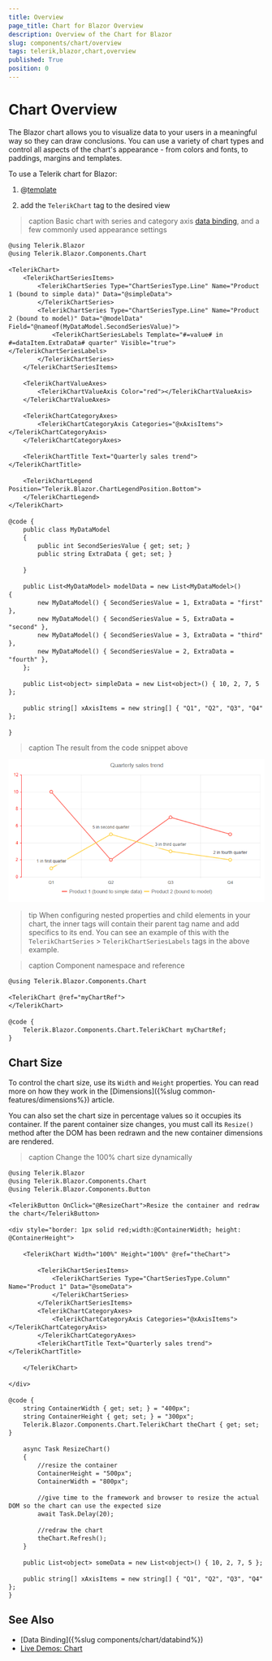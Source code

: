 ```yaml
---
title: Overview
page_title: Chart for Blazor Overview
description: Overview of the Chart for Blazor
slug: components/chart/overview
tags: telerik,blazor,chart,overview
published: True
position: 0
---
```


# Chart Overview

The Blazor chart allows you to visualize data to your users in a meaningful way so they can draw conclusions. You can use a variety of chart types and control all aspects of the chart's appearance - from colors and fonts, to paddings, margins and templates.

To use a Telerik chart for Blazor:

1. @[template](/_contentTemplates/common/js-interop-file.md#add-blazor-js-file-to-component)

1. add the `TelerikChart` tag to the desired view

>caption Basic chart with series and category axis [data binding](data-bind), and a few commonly used appearance settings

````CSHTML
@using Telerik.Blazor
@using Telerik.Blazor.Components.Chart

<TelerikChart>
	<TelerikChartSeriesItems>
		<TelerikChartSeries Type="ChartSeriesType.Line" Name="Product 1 (bound to simple data)" Data="@simpleData">
		</TelerikChartSeries>
		<TelerikChartSeries Type="ChartSeriesType.Line" Name="Product 2 (bound to model)" Data="@modelData" Field="@nameof(MyDataModel.SecondSeriesValue)">
			<TelerikChartSeriesLabels Template="#=value# in #=dataItem.ExtraData# quarter" Visible="true"></TelerikChartSeriesLabels>
		</TelerikChartSeries>
	</TelerikChartSeriesItems>

	<TelerikChartValueAxes>
		<TelerikChartValueAxis Color="red"></TelerikChartValueAxis>
	</TelerikChartValueAxes>

	<TelerikChartCategoryAxes>
		<TelerikChartCategoryAxis Categories="@xAxisItems"></TelerikChartCategoryAxis>
	</TelerikChartCategoryAxes>

	<TelerikChartTitle Text="Quarterly sales trend"></TelerikChartTitle>

	<TelerikChartLegend Position="Telerik.Blazor.ChartLegendPosition.Bottom">
	</TelerikChartLegend>
</TelerikChart>

@code {
	public class MyDataModel
	{
		public int SecondSeriesValue { get; set; }
		public string ExtraData { get; set; }

	}

	public List<MyDataModel> modelData = new List<MyDataModel>()
{
		new MyDataModel() { SecondSeriesValue = 1, ExtraData = "first" },
		new MyDataModel() { SecondSeriesValue = 5, ExtraData = "second" },
		new MyDataModel() { SecondSeriesValue = 3, ExtraData = "third" },
		new MyDataModel() { SecondSeriesValue = 2, ExtraData = "fourth" },
	};

	public List<object> simpleData = new List<object>() { 10, 2, 7, 5 };
	
	public string[] xAxisItems = new string[] { "Q1", "Q2", "Q3", "Q4" };

}
````

>caption The result from the code snippet above

![](images/overview-chart.png)

>tip When configuring nested properties and child elements in your chart, the inner tags will contain their parent tag name and add specifics to its end. You can see an example of this with the `TelerikChartSeries` > `TelerikChartSeriesLabels` tags in the above example.


>caption Component namespace and reference

````CSHTML
@using Telerik.Blazor.Components.Chart

<TelerikChart @ref="myChartRef">
</TelerikChart>

@code {
	Telerik.Blazor.Components.Chart.TelerikChart myChartRef;
}
````

## Chart Size

To control the chart size, use its `Width` and `Height` properties. You can read more on how they work in the [Dimensions]({%slug common-features/dimensions%}) article.

You can also set the chart size in percentage values so it occupies its container. If the parent container size changes, you must call its `Resize()` method after the DOM has been redrawn and the new container dimensions are rendered.

>caption Change the 100% chart size dynamically

````CSHTML
@using Telerik.Blazor
@using Telerik.Blazor.Components.Chart
@using Telerik.Blazor.Components.Button

<TelerikButton OnClick="@ResizeChart">Resize the container and redraw the chart</TelerikButton>

<div style="border: 1px solid red;width:@ContainerWidth; height: @ContainerHeight">
	
	<TelerikChart Width="100%" Height="100%" @ref="theChart">
	
		<TelerikChartSeriesItems>
			<TelerikChartSeries Type="ChartSeriesType.Column" Name="Product 1" Data="@someData">
			</TelerikChartSeries>
		</TelerikChartSeriesItems>
		<TelerikChartCategoryAxes>
			<TelerikChartCategoryAxis Categories="@xAxisItems"></TelerikChartCategoryAxis>
		</TelerikChartCategoryAxes>
		<TelerikChartTitle Text="Quarterly sales trend"></TelerikChartTitle>
		
	</TelerikChart>

</div>

@code {
	string ContainerWidth { get; set; } = "400px";
	string ContainerHeight { get; set; } = "300px";
	Telerik.Blazor.Components.Chart.TelerikChart theChart { get; set; }

	async Task ResizeChart()
	{
		//resize the container
		ContainerHeight = "500px";
		ContainerWidth = "800px";

		//give time to the framework and browser to resize the actual DOM so the chart can use the expected size
		await Task.Delay(20);

		//redraw the chart
		theChart.Refresh();
	}

	public List<object> someData = new List<object>() { 10, 2, 7, 5 };

	public string[] xAxisItems = new string[] { "Q1", "Q2", "Q3", "Q4" };
}
````

## See Also

  * [Data Binding]({%slug components/chart/databind%})
  * [Live Demos: Chart](https://demos.telerik.com/blazor-ui/chart/index)
